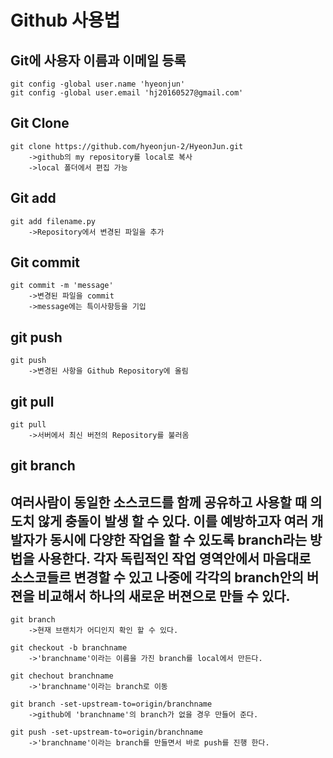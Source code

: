 # Github 사용법

## Git에 사용자 이름과 이메일 등록
    git config -global user.name 'hyeonjun'
    git config -global user.email 'hj20160527@gmail.com'

## Git Clone
    git clone https://github.com/hyeonjun-2/HyeonJun.git 
        ->github의 my repository를 local로 복사
        ->local 폴더에서 편집 가능

## Git add
    git add filename.py
        ->Repository에서 변경된 파일을 추가 

## Git commit
    git commit -m 'message'
        ->변경된 파일을 commit 
        ->message에는 특이사항등을 기입

## git push
    git push
        ->변경된 사항을 Github Repository에 올림

## git pull
    git pull
        ->서버에서 최신 버전의 Repository를 불러옴

## git branch
여러사람이 동일한 소스코드를 함께 공유하고 사용할 때 의도치 않게 충돌이 발생 할 수 있다. 이를 예방하고자 여러 개발자가 동시에 다양한 작업을 할 수 있도록 branch라는 방법을 사용한다. 각자 독립적인 작업 영역안에서 마음대로 소스코들르 변경할 수 있고 나중에 각각의 branch안의 버젼을 비교해서 하나의 새로운 버젼으로 만들 수 있다.
---
    git branch
        ->현재 브랜치가 어디인지 확인 할 수 있다.

    git checkout -b branchname 
        ->'branchname'이라는 이름을 가진 branch를 local에서 만든다. 

    git chechout branchname
        ->'branchname'이라는 branch로 이동

    git branch -set-upstream-to=origin/branchname
        ->github에 'branchname'의 branch가 없을 경우 만들어 준다. 

    git push -set-upstream-to=origin/branchname
        ->'branchname'이라는 branch를 만들면서 바로 push를 진행 한다. 





